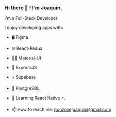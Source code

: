 ### Hi there 👋 ! I'm Joaquin.

I'm a Full-Stack Developer

I enjoy developing apps with:
- 🖥️ Figma
- 🌐 React-Redux
- 💅🏽 Material-UI
- 📶 ExpressJS
- ⚡ Supabase
- 🐘 PostgreSQL

- 🔭 Learning React Native ⚡.


- 📫 How to reach me: ponzonejoaquin@gmail.com
